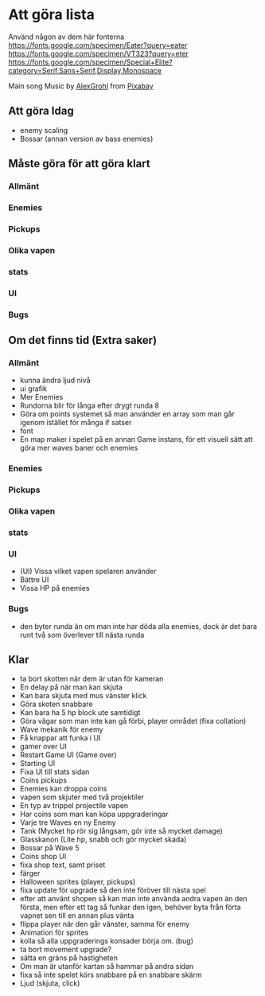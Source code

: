 # Att göra lista

Använd någon av dem här fonterna 
https://fonts.google.com/specimen/Eater?query=eater
https://fonts.google.com/specimen/VT323?query=eter
https://fonts.google.com/specimen/Special+Elite?category=Serif,Sans+Serif,Display,Monospace

Main song 
Music by <a href="https://pixabay.com/users/alexgrohl-25289918/?utm_source=link-attribution&utm_medium=referral&utm_campaign=music&utm_content=111451">AlexGrohl</a> from <a href="https://pixabay.com//?utm_source=link-attribution&utm_medium=referral&utm_campaign=music&utm_content=111451">Pixabay</a>

## Att göra Idag
* enemy scaling 
* Bossar (annan version av bass enemies)

## Måste göra för att göra klart 
### Allmänt

### Enemies

### Pickups

### Olika vapen

### stats 

### UI

### Bugs 


## Om det finns tid (Extra saker)
### Allmänt
* kunna ändra ljud nivå 
* ui grafik 
* Mer Enemies
* Rundorna blir för långa efter drygt runda 8
* Göra om points systemet så man använder en array som man går igenom istället för många if satser
* font
* En map maker i spelet på en annan Game instans, för ett visuell sätt att göra mer waves baner och enemies

### Enemies

### Pickups

### Olika vapen

### stats 

### UI
* (UI) Vissa vilket vapen spelaren använder 
* Bättre UI
* Vissa HP på enemies 

### Bugs 
* den byter runda än om man inte har döda alla enemies, dock är det bara runt två som överlever till nästa runda 

## Klar 
* ta bort skotten när dem är utan för kameran  
* En delay på när man kan skjuta 
* Kan bara skjuta med mus vänster klick 
* Göra skoten snabbare 
* Kan bara ha 5 hp block ute samtidigt 
* Göra vägar som man inte kan gå förbi, player området (fixa collation)
* Wave mekanik för enemy
* Få knappar att funka i UI
* gamer over UI
* Restart Game UI (Game over)
* Starting UI
* Fixa UI till stats sidan
* Coins pickups
* Enemies kan droppa coins 
* vapen som skjuter med två projektiler 
* En typ av trippel projectile vapen
* Har coins som man kan köpa uppgraderingar
* Varje tre Waves en ny Enemy 
* Tank (Mycket hp rör sig långsam, gör inte så mycket damage)
* Glasskanon (Lite hp, snabb och gör mycket skada)
* Bossar på Wave 5 
* Coins shop UI
* fixa shop text, samt priset 
* färger
* Halloween sprites (player, pickups)
* fixa update för upgrade så den inte föröver till nästa spel  
* efter att använt shopen så kan man inte använda andra vapen än den första, men efter ett tag så funkar den igen, behöver byta från förta vapnet sen till en annan plus vänta 
* flippa player när den går vänster, samma för enemy 
* Animation för sprites 
* kolla så alla uppgraderings konsader börja om. (bug)
* ta bort movement upgrade?
* sätta en gräns på hastigheten
* Om man är utanför kartan så hammar på andra sidan 
* fixa så inte spelet körs snabbare på en snabbare skärm 
* Ljud (skjuta, click)